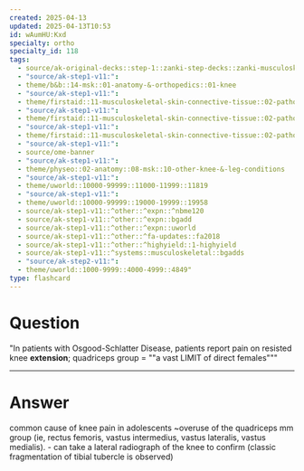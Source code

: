 ```yaml
---
created: 2025-04-13
updated: 2025-04-13T10:53
id: wAumHU:Kxd
specialty: ortho
specialty_id: 118
tags:
  - source/ak-original-decks::step-1::zanki-step-decks::zanki-musculoskeletal::musculoskeletal-pathology
  - "source/ak-step1-v11:": 
  - theme/b&b::14-msk::01-anatomy-&-orthopedics::01-knee
  - "source/ak-step1-v11:": 
  - theme/firstaid::11-musculoskeletal-skin-connective-tissue::02-pathology::04-common-hip-&-knee-conditions::knee::osgood-schlatter-disease
  - "source/ak-step1-v11:": 
  - theme/firstaid::11-musculoskeletal-skin-connective-tissue::02-pathology::06-childhood-msk-conditions
  - "source/ak-step1-v11:": 
  - theme/firstaid::11-musculoskeletal-skin-connective-tissue::02-pathology::06-childhood-msk-conditions::osgood-schlatter-disease
  - "source/ak-step1-v11:": 
  - source/ome-banner
  - "source/ak-step1-v11:": 
  - theme/physeo::02-anatomy::08-msk::10-other-knee-&-leg-conditions
  - "source/ak-step1-v11:": 
  - theme/uworld::10000-99999::11000-11999::11819
  - "source/ak-step1-v11:": 
  - theme/uworld::10000-99999::19000-19999::19958
  - source/ak-step1-v11::^other::^expn::^nbme120
  - source/ak-step1-v11::^other::^expn::bgadd
  - source/ak-step1-v11::^other::^expn::uworld
  - source/ak-step1-v11::^other::^fa-updates::fa2018
  - source/ak-step1-v11::^other::^highyield::1-highyield
  - source/ak-step1-v11::^systems::musculoskeletal::bgadds
  - "source/ak-step2-v11:": 
  - theme/uworld::1000-9999::4000-4999::4849"
type: flashcard
---
```


# Question
"In patients with Osgood-Schlatter Disease, patients report pain on resisted knee **extension**; quadriceps group = ""a vast LIMIT of direct females"""

---

# Answer
common cause of knee pain in adolescents ~overuse of the quadriceps mm group (ie, rectus femoris, vastus intermedius, vastus lateralis, vastus medialis).   - can take a lateral radiograph of the knee to confirm (classic fragmentation of tibial tubercle is observed)